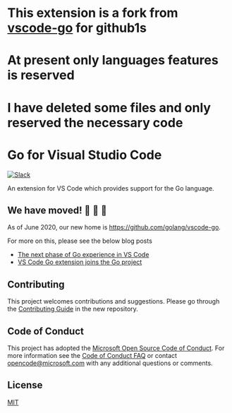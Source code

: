 # This extension is a fork from [vscode-go](https://github.com/microsoft/vscode-go) for github1s

# At present only languages features is reserved

# I have deleted some files and only reserved the necessary code

# Go for Visual Studio Code

[![Slack](https://img.shields.io/badge/slack-gophers-green.svg?style=flat)](https://gophers.slack.com/messages/vscode/)

An extension for VS Code which provides support for the Go language.

## We have moved! 🏡 🚚 🏡

As of June 2020, our new home is https://github.com/golang/vscode-go.

For more on this, please see the below blog posts

- [The next phase of Go experience in VS Code](https://code.visualstudio.com/blogs/2020/06/09/go-extension)
- [VS Code Go extension joins the Go project](https://blog.golang.org/vscode-go)

## Contributing

This project welcomes contributions and suggestions. Please go through the [Contributing Guide](https://github.com/golang/vscode-go/blob/master/docs/contributing.md) in the new repository.

## Code of Conduct

This project has adopted the [Microsoft Open Source Code of Conduct](https://opensource.microsoft.com/codeofconduct/).
For more information see the [Code of Conduct FAQ](https://opensource.microsoft.com/codeofconduct/faq/) or
contact [opencode@microsoft.com](mailto:opencode@microsoft.com) with any additional questions or comments.

## License

[MIT](LICENSE)

